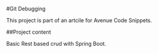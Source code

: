 #Git Debugging

This project is part of an artcile for Avenue Code Snippets.

##Project content

Basic Rest based crud with Spring Boot.